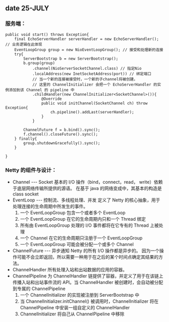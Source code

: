 ## date 25-JULY

### 服务端：
```
public void start() throws Exception{
	final EchoServerHandler serverHandler = new EchoServerHandler(); // 业务逻辑在此体现
	EventLoopGroup group = new NioEventLoopGroup(); // 接受和处理新的连接
	try{
		ServerBootstrap b = new ServerBootstrap();
		b.group(group)
			.channel(NioServerSocketChannel.class) // 指定Nio
			.localAddress(new InetSocketAddress(port)) // 绑定端口
			// 当一个新的连接被接受时，一个新的子channel将被创建。
			// 这里的 ChannelInitializer 会把一个 EchoServerHandler 的实例添加到该 Channel 的 pipeline 中
			.childHandler(new ChannelInitializer<SocketChannel>()){ 
				@Override
				public void initChannel(SocketChannel ch) throw Exception{
					ch.pipeline().addLast(serverHandler);
				}
			}
			
		ChannelFuture f = b.bind().sync();
		f.channel().closeFuture().sync();
	} finally{
		group.shutdownGracefully().sync();
	}

}
```

### Netty 的组件与设计：
* Channel --- Socket
  基本的 I/O 操作（bind，connect，read， write）依赖于底层网络传输所提供的源语。
  在基于 java 的网络变成中，其基本的构造是 class socket
* EventLoop --- 控制流、多线程处理、并发
  定义了 Netty 的核心抽象，用于处理连接的生命周期中所发生的事件。
  1. 一个 EventLoopGroup 包含一个或者多个 EventLoop
  2. 一个 EventLoopGroup 在它的生命周期内只和一个 Thread 绑定
  3. 所有由 EventLoopGroup 处理的 I/O 事件都将在它专有的 Thread 上被处理
  4. 一个 Channel 在它的生命周期只注册于一个 EventLoopGroup
  5. 一个 EventLoopGroup 可能会被分配一个或多个 Channel
* ChannelFuture --- 异步通知
  Netty 的所有 I/O 操作都是异步的。
  因为一个操作可能不会立即返回，所以需要一种用于在之后的某个时间点确定其结果的方法。
* ChannelHandler 
  所有处理入站和出站数据的应用的容器。
* ChannelPipeline
  为 ChannelHandler 链提供了容器，并定义了用于在该链上传播入站和出站事件流的 API。当 ChannelHandler 被创建时，会自动被分配到专属的 ChannelPipeline
  1. 一个 ChannelInitializer 的实现被注册到 ServerBootstrap 中
  2. 当 ChannelInitializer.initChannel() 被调用时，ChannelInitializer 将在 ChannelPipeline 中安装一组自定义的 ChannelHandler
  3. ChannelInitializer 将自己从 ChannelPipeline 中移除
